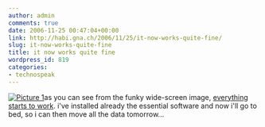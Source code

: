 ```yaml
---
author: admin
comments: true
date: 2006-11-25 00:47:04+00:00
link: http://habi.gna.ch/2006/11/25/it-now-works-quite-fine/
slug: it-now-works-quite-fine
title: it now works quite fine
wordpress_id: 819
categories:
- technospeak
---
```


[![Picture 1](http://habi.gna.ch/wp-content/uploads/2006/11/Picture%201-tm.jpg)](http://habi.gna.ch/wp-content/uploads/2006/11/Picture%201.jpg)as you can see from the funky wide-screen image, [everything starts to work](http://habi.gna.ch/2006/11/20/it-has-arrived/). i've installed already the essential software and now i'll go to bed, so i can then move all the data tomorrow...


